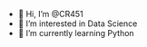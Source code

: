 - 👋 Hi, I’m @CR451
- 👀 I’m interested in Data Science
- 🌱 I’m currently learning Python



<!---
CR451/CR451 is a ✨ special ✨ repository because its `README.md` (this file) appears on your GitHub profile.
You can click the Preview link to take a look at your changes.
--->

